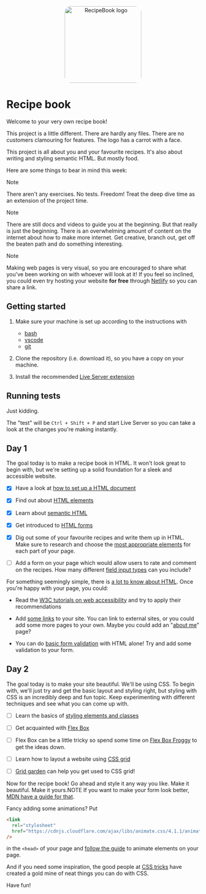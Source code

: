<p align="center">
  <img width="200px" style="border-radius: 16px;" src="./rb-logo.png" alt="RecipeBook logo"/>
</p>

# Recipe book

Welcome to your very own recipe book!

This project is a little different. There are hardly any files. There are no
customers clamouring for features. The logo has a carrot with a face.

This project is all about you and your favourite recipes. It's also about
writing and styling semantic HTML. But mostly food.

Here are some things to bear in mind this week:

> [!NOTE]
>
> There aren't any exercises. No tests. Freedom! Treat the deep dive time as an
> extension of the project time.

> [!NOTE]
>
> There are still docs and videos to guide you at the beginning. But that really
> is just the beginning. There is an overwhelming amount of content on the
> internet about how to make more internet. Get creative, branch out, get off
> the beaten path and do something interesting.

> [!NOTE]
>
> Making web pages is very visual, so you are encouraged to share what you've
> been working on with whoever will look at it! If you feel so inclined, you
> could even try hosting your website **for free** through
> [Netlify](https://www.netlify.com/) so you can share a link.

## Getting started

1. Make sure your machine is set up according to the instructions with

   - [bash](https://tech-docs.corndel.com/bash/)
   - [vscode](https://tech-docs.corndel.com/vscode/)
   - [git](https://tech-docs.corndel.com/git/)

1. Clone the repository (i.e. download it), so you have a copy on your machine.

1. Install the recommended
   [Live Server extension](vscode:extension/ritwickdey.LiveServer)

## Running tests

Just kidding.

The "test" will be `Ctrl + Shift + P` and start Live Server so you can take a
look at the changes you're making instantly.

## Day 1

The goal today is to make a recipe book in HTML. It won't look great to begin
with, but we're setting up a solid foundation for a sleek and accessible
website.

- [x] Have a look at
      [how to set up a HTML document](https://tech-docs.corndel.com/html-css/html-document.html)

- [x] Find out about
      [HTML elements](https://tech-docs.corndel.com/html-css/html-elements.html)

- [x] Learn about
      [semantic HTML](https://tech-docs.corndel.com/html-css/semantic-html.html)

- [x] Get introduced to
      [HTML forms](https://tech-docs.corndel.com/html-css/html-forms.html)

- [x] Dig out some of your favourite recipes and write them up in HTML. Make
      sure to research and choose the
      [most appropriate elements](https://developer.mozilla.org/en-US/docs/Web/HTML/Element)
      for each part of your page.

- [ ] Add a form on your page which would allow users to rate and comment on the
      recipes. How many different
      [field input types](https://developer.mozilla.org/en-US/docs/Learn/Forms/HTML5_input_types)
      can you include?

For something seemingly simple, there is
[a lot to know about HTML](https://www.htmhell.dev/adventcalendar/2023/24/).
Once you're happy with your page, you could:

- Read the
  [W3C tutorials on web accessibility](https://www.w3.org/WAI/tutorials/) and
  try to apply their recommendations

- Add
  [some links](https://developer.mozilla.org/en-US/docs/Learn/HTML/Introduction_to_HTML/Creating_hyperlinks)
  to your site. You can link to external sites, or you could add some more pages
  to your own. Maybe you could add an
  "[about me](https://mailchimp.com/resources/how-to-write-about-me-page/)"
  page?

- You can do
  [basic form validation](https://developer.mozilla.org/en-US/docs/Learn/Forms/Form_validation)
  with HTML alone! Try and add some validation to your form.

## Day 2

The goal today is to make your site beautiful. We'll be using CSS. To begin
with, we'll just try and get the basic layout and styling right, but styling
with CSS is an incredibly deep and fun topic. Keep experimenting with different
techniques and see what you can come up with.

- [ ] Learn the basics of
      [styling elements and classes](https://tech-docs.corndel.com/html-css/styling-elements.html)

- [ ] Get acquainted with
      [Flex Box](https://tech-docs.corndel.com/html-css/flexbox.html)

- [ ] Flex Box can be a little tricky so spend some time on
      [Flex Box Froggy](https://flexboxfroggy.com/) to get the ideas down.

- [ ] Learn how to layout a website using
      [CSS grid](https://tech-docs.corndel.com/html-css/layouts-with-grid.html)

- [ ] [Grid garden](https://cssgridgarden.com/) can help you get used to CSS
      grid!

Now for the recipe book! Go ahead and style it any way you like. Make it
beautiful. Make it yours.NOTE If you want to make your form look better,
[MDN have a guide for that](https://developer.mozilla.org/en-US/docs/Learn/Forms/Styling_web_forms).

Fancy adding some animations? Put

```html
<link
  rel="stylesheet"
  href="https://cdnjs.cloudflare.com/ajax/libs/animate.css/4.1.1/animate.min.css"
/>
```

in the `<head>` of your page and
[follow the guide](https://animate.style/#usage) to animate elements on your
page.

And if you need some inspiration, the good people at
[CSS tricks](https://css-tricks.com/) have created a gold mine of neat things
you can do with CSS.

Have fun!
